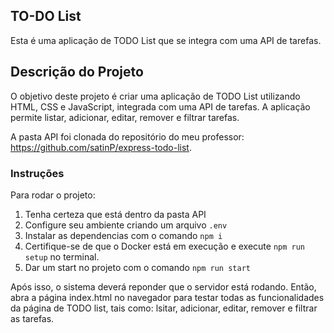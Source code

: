 ## TO-DO List ##

Esta é uma aplicação de TODO List que se integra com uma API de tarefas.

## Descrição do Projeto

O objetivo deste projeto é criar uma aplicação de TODO List utilizando HTML, CSS e JavaScript, integrada com uma API de tarefas. A aplicação permite listar, adicionar, editar, remover e filtrar tarefas.

A pasta API foi clonada do repositório do meu professor: https://github.com/satinP/express-todo-list.

### Instruções

Para rodar o projeto:

1. Tenha certeza que está dentro da pasta API
2. Configure seu ambiente criando um arquivo `.env` 
3. Instalar as dependencias com o comando `npm i`
4. Certifique-se de que o Docker está em execução e execute `npm run setup` no terminal.
7. Dar um start no projeto com o comando `npm run start`

Após isso, o sistema deverá reponder que o servidor está rodando. Então, abra a página index.html no navegador para testar todas as funcionalidades da página de TODO list, tais como: lsitar, adicionar, editar, remover e filtrar as tarefas.
